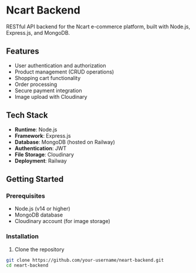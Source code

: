 
# Ncart Backend

RESTful API backend for the Ncart e-commerce platform, built with Node.js, Express.js, and MongoDB.

## Features

- User authentication and authorization
- Product management (CRUD operations)
- Shopping cart functionality
- Order processing
- Secure payment integration
- Image upload with Cloudinary

## Tech Stack

- **Runtime**: Node.js
- **Framework**: Express.js
- **Database**: MongoDB (hosted on Railway)
- **Authentication**: JWT
- **File Storage**: Cloudinary
- **Deployment**: Railway

## Getting Started

### Prerequisites

- Node.js (v14 or higher)
- MongoDB database
- Cloudinary account (for image storage)

### Installation

1. Clone the repository
```bash
git clone https://github.com/your-username/neart-backend.git
cd neart-backend
